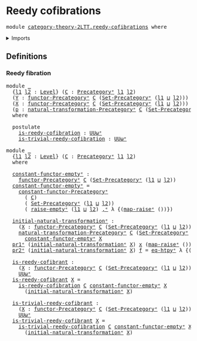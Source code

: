 # Reedy cofibrations

<pre class="Agda"><a id="31" class="Keyword">module</a> <a id="38" href="category-theory-2LTT.reedy-cofibrations.html" class="Module">category-theory-2LTT.reedy-cofibrations</a> <a id="78" class="Keyword">where</a>
</pre>
<details><summary>Imports</summary>

<pre class="Agda"><a id="134" class="Keyword">open</a> <a id="139" class="Keyword">import</a> <a id="146" href="category-theory.cones-precategories%25E1%25B5%2589.html" class="Module">category-theory.cones-precategoriesᵉ</a>
<a id="183" class="Keyword">open</a> <a id="188" class="Keyword">import</a> <a id="195" href="category-theory.constant-functors%25E1%25B5%2589.html" class="Module">category-theory.constant-functorsᵉ</a>
<a id="230" class="Keyword">open</a> <a id="235" class="Keyword">import</a> <a id="242" href="category-theory.functors-precategories%25E1%25B5%2589.html" class="Module">category-theory.functors-precategoriesᵉ</a>
<a id="282" class="Keyword">open</a> <a id="287" class="Keyword">import</a> <a id="294" href="category-theory.isomorphisms-in-precategories%25E1%25B5%2589.html" class="Module">category-theory.isomorphisms-in-precategoriesᵉ</a>
<a id="341" class="Keyword">open</a> <a id="346" class="Keyword">import</a> <a id="353" href="category-theory.limits-precategories%25E1%25B5%2589.html" class="Module">category-theory.limits-precategoriesᵉ</a>
<a id="391" class="Keyword">open</a> <a id="396" class="Keyword">import</a> <a id="403" href="category-theory.natural-transformations-functors-precategories%25E1%25B5%2589.html" class="Module">category-theory.natural-transformations-functors-precategoriesᵉ</a>
<a id="467" class="Keyword">open</a> <a id="472" class="Keyword">import</a> <a id="479" href="category-theory.precategories%25E1%25B5%2589.html" class="Module">category-theory.precategoriesᵉ</a>
<a id="510" class="Keyword">open</a> <a id="515" class="Keyword">import</a> <a id="522" href="category-theory.right-extensions-precategories%25E1%25B5%2589.html" class="Module">category-theory.right-extensions-precategoriesᵉ</a>
<a id="570" class="Keyword">open</a> <a id="575" class="Keyword">import</a> <a id="582" href="category-theory.right-kan-extensions-precategories%25E1%25B5%2589.html" class="Module">category-theory.right-kan-extensions-precategoriesᵉ</a>

<a id="635" class="Keyword">open</a> <a id="640" class="Keyword">import</a> <a id="647" href="category-theory-2LTT.inverse-precategories.html" class="Module">category-theory-2LTT.inverse-precategories</a>
<a id="690" class="Keyword">open</a> <a id="695" class="Keyword">import</a> <a id="702" href="category-theory-2LTT.matching-objects.html" class="Module">category-theory-2LTT.matching-objects</a>
<a id="740" class="Keyword">open</a> <a id="745" class="Keyword">import</a> <a id="752" href="category-theory-2LTT.reduced-coslice-precategory.html" class="Module">category-theory-2LTT.reduced-coslice-precategory</a>
<a id="801" class="Keyword">open</a> <a id="806" class="Keyword">import</a> <a id="813" href="category-theory-2LTT.reedy-fibrations.html" class="Module">category-theory-2LTT.reedy-fibrations</a>

<a id="852" class="Keyword">open</a> <a id="857" class="Keyword">import</a> <a id="864" href="elementary-number-theory.inequality-natural-numbers%25E1%25B5%2589.html" class="Module">elementary-number-theory.inequality-natural-numbersᵉ</a>

<a id="918" class="Keyword">open</a> <a id="923" class="Keyword">import</a> <a id="930" href="foundation.action-on-identifications-functions%25E1%25B5%2589.html" class="Module">foundation.action-on-identifications-functionsᵉ</a>
<a id="978" class="Keyword">open</a> <a id="983" class="Keyword">import</a> <a id="990" href="foundation.category-of-sets%25E1%25B5%2589.html" class="Module">foundation.category-of-setsᵉ</a>
<a id="1019" class="Keyword">open</a> <a id="1024" class="Keyword">import</a> <a id="1031" href="foundation.dependent-pair-types%25E1%25B5%2589.html" class="Module">foundation.dependent-pair-typesᵉ</a>
<a id="1064" class="Keyword">open</a> <a id="1069" class="Keyword">import</a> <a id="1076" href="foundation.empty-types%25E1%25B5%2589.html" class="Module">foundation.empty-typesᵉ</a>
<a id="1100" class="Keyword">open</a> <a id="1105" class="Keyword">import</a> <a id="1112" href="foundation.equivalences%25E1%25B5%2589.html" class="Module">foundation.equivalencesᵉ</a>
<a id="1137" class="Keyword">open</a> <a id="1142" class="Keyword">import</a> <a id="1149" href="foundation.function-extensionality%25E1%25B5%2589.html" class="Module">foundation.function-extensionalityᵉ</a>
<a id="1185" class="Keyword">open</a> <a id="1190" class="Keyword">import</a> <a id="1197" href="foundation.function-types%25E1%25B5%2589.html" class="Module">foundation.function-typesᵉ</a>
<a id="1224" class="Keyword">open</a> <a id="1229" class="Keyword">import</a> <a id="1236" href="foundation.identity-types%25E1%25B5%2589.html" class="Module">foundation.identity-typesᵉ</a>
<a id="1263" class="Keyword">open</a> <a id="1268" class="Keyword">import</a> <a id="1275" href="foundation.raising-universe-levels%25E1%25B5%2589.html" class="Module">foundation.raising-universe-levelsᵉ</a>
<a id="1311" class="Keyword">open</a> <a id="1316" class="Keyword">import</a> <a id="1323" href="foundation.sets%25E1%25B5%2589.html" class="Module">foundation.setsᵉ</a>
<a id="1340" class="Keyword">open</a> <a id="1345" class="Keyword">import</a> <a id="1352" href="foundation.standard-pullbacks%25E1%25B5%2589.html" class="Module">foundation.standard-pullbacksᵉ</a>
<a id="1383" class="Keyword">open</a> <a id="1388" class="Keyword">import</a> <a id="1395" href="foundation.unit-type%25E1%25B5%2589.html" class="Module">foundation.unit-typeᵉ</a>
<a id="1417" class="Keyword">open</a> <a id="1422" class="Keyword">import</a> <a id="1429" href="foundation.universe-levels%25E1%25B5%2589.html" class="Module">foundation.universe-levelsᵉ</a>

<a id="1458" class="Keyword">open</a> <a id="1463" class="Keyword">import</a> <a id="1470" href="foundation-2LTT.fibrations.html" class="Module">foundation-2LTT.fibrations</a>
</pre>
</details>

## Definitions

### Reedy fibration

<pre class="Agda"><a id="1559" class="Keyword">module</a> <a id="1566" href="category-theory-2LTT.reedy-cofibrations.html#1566" class="Module">_</a>
  <a id="1570" class="Symbol">{</a><a id="1571" href="category-theory-2LTT.reedy-cofibrations.html#1571" class="Bound">l1</a> <a id="1574" href="category-theory-2LTT.reedy-cofibrations.html#1574" class="Bound">l2</a> <a id="1577" class="Symbol">:</a> <a id="1579" href="Agda.Primitive.html#742" class="Postulate">Level</a><a id="1584" class="Symbol">}</a> <a id="1586" class="Symbol">(</a><a id="1587" href="category-theory-2LTT.reedy-cofibrations.html#1587" class="Bound">C</a> <a id="1589" class="Symbol">:</a> <a id="1591" href="category-theory.precategories%25E1%25B5%2589.html#3370" class="Function">Precategoryᵉ</a> <a id="1604" href="category-theory-2LTT.reedy-cofibrations.html#1571" class="Bound">l1</a> <a id="1607" href="category-theory-2LTT.reedy-cofibrations.html#1574" class="Bound">l2</a><a id="1609" class="Symbol">)</a>
  <a id="1613" class="Symbol">(</a><a id="1614" href="category-theory-2LTT.reedy-cofibrations.html#1614" class="Bound">Y</a> <a id="1616" class="Symbol">:</a> <a id="1618" href="category-theory.functors-precategories%25E1%25B5%2589.html#3980" class="Function">functor-Precategoryᵉ</a> <a id="1639" href="category-theory-2LTT.reedy-cofibrations.html#1587" class="Bound">C</a> <a id="1641" class="Symbol">(</a><a id="1642" href="foundation.category-of-sets%25E1%25B5%2589.html#3733" class="Function">Set-Precategoryᵉ</a> <a id="1659" class="Symbol">(</a><a id="1660" href="category-theory-2LTT.reedy-cofibrations.html#1571" class="Bound">l1</a> <a id="1663" href="Agda.Primitive.html#961" class="Primitive Operator">⊔</a> <a id="1665" href="category-theory-2LTT.reedy-cofibrations.html#1574" class="Bound">l2</a><a id="1667" class="Symbol">)))</a>
  <a id="1673" class="Symbol">(</a><a id="1674" href="category-theory-2LTT.reedy-cofibrations.html#1674" class="Bound">X</a> <a id="1676" class="Symbol">:</a> <a id="1678" href="category-theory.functors-precategories%25E1%25B5%2589.html#3980" class="Function">functor-Precategoryᵉ</a> <a id="1699" href="category-theory-2LTT.reedy-cofibrations.html#1587" class="Bound">C</a> <a id="1701" class="Symbol">(</a><a id="1702" href="foundation.category-of-sets%25E1%25B5%2589.html#3733" class="Function">Set-Precategoryᵉ</a> <a id="1719" class="Symbol">(</a><a id="1720" href="category-theory-2LTT.reedy-cofibrations.html#1571" class="Bound">l1</a> <a id="1723" href="Agda.Primitive.html#961" class="Primitive Operator">⊔</a> <a id="1725" href="category-theory-2LTT.reedy-cofibrations.html#1574" class="Bound">l2</a><a id="1727" class="Symbol">)))</a>
  <a id="1733" class="Symbol">(</a><a id="1734" href="category-theory-2LTT.reedy-cofibrations.html#1734" class="Bound">p</a> <a id="1736" class="Symbol">:</a> <a id="1738" href="category-theory.natural-transformations-functors-precategories%25E1%25B5%2589.html#1877" class="Function">natural-transformation-Precategoryᵉ</a> <a id="1774" href="category-theory-2LTT.reedy-cofibrations.html#1587" class="Bound">C</a> <a id="1776" class="Symbol">(</a><a id="1777" href="foundation.category-of-sets%25E1%25B5%2589.html#3733" class="Function">Set-Precategoryᵉ</a> <a id="1794" class="Symbol">(</a><a id="1795" href="category-theory-2LTT.reedy-cofibrations.html#1571" class="Bound">l1</a> <a id="1798" href="Agda.Primitive.html#961" class="Primitive Operator">⊔</a> <a id="1800" href="category-theory-2LTT.reedy-cofibrations.html#1574" class="Bound">l2</a><a id="1802" class="Symbol">))</a> <a id="1805" href="category-theory-2LTT.reedy-cofibrations.html#1614" class="Bound">Y</a> <a id="1807" href="category-theory-2LTT.reedy-cofibrations.html#1674" class="Bound">X</a><a id="1808" class="Symbol">)</a>
  <a id="1812" class="Keyword">where</a>

  <a id="1821" class="Keyword">postulate</a>
    <a id="1835" href="category-theory-2LTT.reedy-cofibrations.html#1835" class="Postulate">is-reedy-cofibration</a> <a id="1856" class="Symbol">:</a> <a id="1858" href="Agda.Primitive.html#553" class="Primitive">UUωᵉ</a>
    <a id="1867" href="category-theory-2LTT.reedy-cofibrations.html#1867" class="Postulate">is-trivial-reedy-cofibration</a> <a id="1896" class="Symbol">:</a> <a id="1898" href="Agda.Primitive.html#553" class="Primitive">UUωᵉ</a>

<a id="1904" class="Keyword">module</a> <a id="1911" href="category-theory-2LTT.reedy-cofibrations.html#1911" class="Module">_</a>
  <a id="1915" class="Symbol">{</a><a id="1916" href="category-theory-2LTT.reedy-cofibrations.html#1916" class="Bound">l1</a> <a id="1919" href="category-theory-2LTT.reedy-cofibrations.html#1919" class="Bound">l2</a> <a id="1922" class="Symbol">:</a> <a id="1924" href="Agda.Primitive.html#742" class="Postulate">Level</a><a id="1929" class="Symbol">}</a> <a id="1931" class="Symbol">(</a><a id="1932" href="category-theory-2LTT.reedy-cofibrations.html#1932" class="Bound">C</a> <a id="1934" class="Symbol">:</a> <a id="1936" href="category-theory.precategories%25E1%25B5%2589.html#3370" class="Function">Precategoryᵉ</a> <a id="1949" href="category-theory-2LTT.reedy-cofibrations.html#1916" class="Bound">l1</a> <a id="1952" href="category-theory-2LTT.reedy-cofibrations.html#1919" class="Bound">l2</a><a id="1954" class="Symbol">)</a>
  <a id="1958" class="Keyword">where</a>

  <a id="1967" href="category-theory-2LTT.reedy-cofibrations.html#1967" class="Function">constant-functor-emptyᵉ</a> <a id="1991" class="Symbol">:</a>
    <a id="1997" href="category-theory.functors-precategories%25E1%25B5%2589.html#3980" class="Function">functor-Precategoryᵉ</a> <a id="2018" href="category-theory-2LTT.reedy-cofibrations.html#1932" class="Bound">C</a> <a id="2020" class="Symbol">(</a><a id="2021" href="foundation.category-of-sets%25E1%25B5%2589.html#3733" class="Function">Set-Precategoryᵉ</a> <a id="2038" class="Symbol">(</a><a id="2039" href="category-theory-2LTT.reedy-cofibrations.html#1916" class="Bound">l1</a> <a id="2042" href="Agda.Primitive.html#961" class="Primitive Operator">⊔</a> <a id="2044" href="category-theory-2LTT.reedy-cofibrations.html#1919" class="Bound">l2</a><a id="2046" class="Symbol">))</a>
  <a id="2051" href="category-theory-2LTT.reedy-cofibrations.html#1967" class="Function">constant-functor-emptyᵉ</a> <a id="2075" class="Symbol">=</a>
    <a id="2081" href="category-theory.constant-functors%25E1%25B5%2589.html#1298" class="Function">constant-functor-Precategoryᵉ</a>
      <a id="2117" class="Symbol">(</a> <a id="2119" href="category-theory-2LTT.reedy-cofibrations.html#1932" class="Bound">C</a><a id="2120" class="Symbol">)</a>
      <a id="2128" class="Symbol">(</a> <a id="2130" href="foundation.category-of-sets%25E1%25B5%2589.html#3733" class="Function">Set-Precategoryᵉ</a> <a id="2147" class="Symbol">(</a><a id="2148" href="category-theory-2LTT.reedy-cofibrations.html#1916" class="Bound">l1</a> <a id="2151" href="Agda.Primitive.html#961" class="Primitive Operator">⊔</a> <a id="2153" href="category-theory-2LTT.reedy-cofibrations.html#1919" class="Bound">l2</a><a id="2155" class="Symbol">))</a>
      <a id="2164" class="Symbol">(</a> <a id="2166" href="foundation.empty-types%25E1%25B5%2589.html#1157" class="Function">raise-emptyᵉ</a> <a id="2179" class="Symbol">(</a><a id="2180" href="category-theory-2LTT.reedy-cofibrations.html#1916" class="Bound">l1</a> <a id="2183" href="Agda.Primitive.html#961" class="Primitive Operator">⊔</a> <a id="2185" href="category-theory-2LTT.reedy-cofibrations.html#1919" class="Bound">l2</a><a id="2187" class="Symbol">)</a> <a id="2189" href="foundation.dependent-pair-types%25E1%25B5%2589.html#788" class="InductiveConstructor Operator">,ᵉ</a> <a id="2192" class="Symbol">λ</a> <a id="2194" class="Symbol">{(</a><a id="2196" href="foundation.raising-universe-levels%25E1%25B5%2589.html#1086" class="InductiveConstructor">map-raiseᵉ</a> <a id="2207" class="Symbol">())})</a>

  <a id="2216" href="category-theory-2LTT.reedy-cofibrations.html#2216" class="Function">initial-natural-transformationᵉ</a> <a id="2248" class="Symbol">:</a>
    <a id="2254" class="Symbol">(</a><a id="2255" href="category-theory-2LTT.reedy-cofibrations.html#2255" class="Bound">X</a> <a id="2257" class="Symbol">:</a> <a id="2259" href="category-theory.functors-precategories%25E1%25B5%2589.html#3980" class="Function">functor-Precategoryᵉ</a> <a id="2280" href="category-theory-2LTT.reedy-cofibrations.html#1932" class="Bound">C</a> <a id="2282" class="Symbol">(</a><a id="2283" href="foundation.category-of-sets%25E1%25B5%2589.html#3733" class="Function">Set-Precategoryᵉ</a> <a id="2300" class="Symbol">(</a><a id="2301" href="category-theory-2LTT.reedy-cofibrations.html#1916" class="Bound">l1</a> <a id="2304" href="Agda.Primitive.html#961" class="Primitive Operator">⊔</a> <a id="2306" href="category-theory-2LTT.reedy-cofibrations.html#1919" class="Bound">l2</a><a id="2308" class="Symbol">)))</a> <a id="2312" class="Symbol">→</a>
    <a id="2318" href="category-theory.natural-transformations-functors-precategories%25E1%25B5%2589.html#1877" class="Function">natural-transformation-Precategoryᵉ</a> <a id="2354" href="category-theory-2LTT.reedy-cofibrations.html#1932" class="Bound">C</a> <a id="2356" class="Symbol">(</a><a id="2357" href="foundation.category-of-sets%25E1%25B5%2589.html#3733" class="Function">Set-Precategoryᵉ</a> <a id="2374" class="Symbol">(</a><a id="2375" href="category-theory-2LTT.reedy-cofibrations.html#1916" class="Bound">l1</a> <a id="2378" href="Agda.Primitive.html#961" class="Primitive Operator">⊔</a> <a id="2380" href="category-theory-2LTT.reedy-cofibrations.html#1919" class="Bound">l2</a><a id="2382" class="Symbol">))</a>
      <a id="2391" href="category-theory-2LTT.reedy-cofibrations.html#1967" class="Function">constant-functor-emptyᵉ</a> <a id="2415" href="category-theory-2LTT.reedy-cofibrations.html#2255" class="Bound">X</a>
  <a id="2419" href="foundation.dependent-pair-types%25E1%25B5%2589.html#697" class="Field">pr1ᵉ</a> <a id="2424" class="Symbol">(</a><a id="2425" href="category-theory-2LTT.reedy-cofibrations.html#2216" class="Function">initial-natural-transformationᵉ</a> <a id="2457" href="category-theory-2LTT.reedy-cofibrations.html#2457" class="Bound">X</a><a id="2458" class="Symbol">)</a> <a id="2460" href="category-theory-2LTT.reedy-cofibrations.html#2460" class="Bound">x</a> <a id="2462" class="Symbol">(</a><a id="2463" href="foundation.raising-universe-levels%25E1%25B5%2589.html#1086" class="InductiveConstructor">map-raiseᵉ</a> <a id="2474" class="Symbol">())</a>
  <a id="2480" href="foundation.dependent-pair-types%25E1%25B5%2589.html#711" class="Field">pr2ᵉ</a> <a id="2485" class="Symbol">(</a><a id="2486" href="category-theory-2LTT.reedy-cofibrations.html#2216" class="Function">initial-natural-transformationᵉ</a> <a id="2518" href="category-theory-2LTT.reedy-cofibrations.html#2518" class="Bound">X</a><a id="2519" class="Symbol">)</a> <a id="2521" href="category-theory-2LTT.reedy-cofibrations.html#2521" class="Bound">f</a> <a id="2523" class="Symbol">=</a> <a id="2525" href="foundation.function-extensionality%25E1%25B5%2589.html#4062" class="Postulate">eq-htpyᵉ</a> <a id="2534" class="Symbol">λ</a> <a id="2536" class="Symbol">{(</a><a id="2538" href="foundation.raising-universe-levels%25E1%25B5%2589.html#1086" class="InductiveConstructor">map-raiseᵉ</a> <a id="2549" class="Symbol">())}</a>

  <a id="2557" href="category-theory-2LTT.reedy-cofibrations.html#2557" class="Function">is-reedy-cofibrant</a> <a id="2576" class="Symbol">:</a>
    <a id="2582" class="Symbol">(</a><a id="2583" href="category-theory-2LTT.reedy-cofibrations.html#2583" class="Bound">X</a> <a id="2585" class="Symbol">:</a> <a id="2587" href="category-theory.functors-precategories%25E1%25B5%2589.html#3980" class="Function">functor-Precategoryᵉ</a> <a id="2608" href="category-theory-2LTT.reedy-cofibrations.html#1932" class="Bound">C</a> <a id="2610" class="Symbol">(</a><a id="2611" href="foundation.category-of-sets%25E1%25B5%2589.html#3733" class="Function">Set-Precategoryᵉ</a> <a id="2628" class="Symbol">(</a><a id="2629" href="category-theory-2LTT.reedy-cofibrations.html#1916" class="Bound">l1</a> <a id="2632" href="Agda.Primitive.html#961" class="Primitive Operator">⊔</a> <a id="2634" href="category-theory-2LTT.reedy-cofibrations.html#1919" class="Bound">l2</a><a id="2636" class="Symbol">)))</a> <a id="2640" class="Symbol">→</a>
    <a id="2646" href="Agda.Primitive.html#553" class="Primitive">UUωᵉ</a>
  <a id="2653" href="category-theory-2LTT.reedy-cofibrations.html#2557" class="Function">is-reedy-cofibrant</a> <a id="2672" href="category-theory-2LTT.reedy-cofibrations.html#2672" class="Bound">X</a> <a id="2674" class="Symbol">=</a>
    <a id="2680" href="category-theory-2LTT.reedy-cofibrations.html#1835" class="Postulate">is-reedy-cofibration</a> <a id="2701" href="category-theory-2LTT.reedy-cofibrations.html#1932" class="Bound">C</a> <a id="2703" href="category-theory-2LTT.reedy-cofibrations.html#1967" class="Function">constant-functor-emptyᵉ</a> <a id="2727" href="category-theory-2LTT.reedy-cofibrations.html#2672" class="Bound">X</a>
      <a id="2735" class="Symbol">(</a><a id="2736" href="category-theory-2LTT.reedy-cofibrations.html#2216" class="Function">initial-natural-transformationᵉ</a> <a id="2768" href="category-theory-2LTT.reedy-cofibrations.html#2672" class="Bound">X</a><a id="2769" class="Symbol">)</a>

  <a id="2774" href="category-theory-2LTT.reedy-cofibrations.html#2774" class="Function">is-trivial-reedy-cofibrant</a> <a id="2801" class="Symbol">:</a>
    <a id="2807" class="Symbol">(</a><a id="2808" href="category-theory-2LTT.reedy-cofibrations.html#2808" class="Bound">X</a> <a id="2810" class="Symbol">:</a> <a id="2812" href="category-theory.functors-precategories%25E1%25B5%2589.html#3980" class="Function">functor-Precategoryᵉ</a> <a id="2833" href="category-theory-2LTT.reedy-cofibrations.html#1932" class="Bound">C</a> <a id="2835" class="Symbol">(</a><a id="2836" href="foundation.category-of-sets%25E1%25B5%2589.html#3733" class="Function">Set-Precategoryᵉ</a> <a id="2853" class="Symbol">(</a><a id="2854" href="category-theory-2LTT.reedy-cofibrations.html#1916" class="Bound">l1</a> <a id="2857" href="Agda.Primitive.html#961" class="Primitive Operator">⊔</a> <a id="2859" href="category-theory-2LTT.reedy-cofibrations.html#1919" class="Bound">l2</a><a id="2861" class="Symbol">)))</a> <a id="2865" class="Symbol">→</a>
    <a id="2871" href="Agda.Primitive.html#553" class="Primitive">UUωᵉ</a>
  <a id="2878" href="category-theory-2LTT.reedy-cofibrations.html#2774" class="Function">is-trivial-reedy-cofibrant</a> <a id="2905" href="category-theory-2LTT.reedy-cofibrations.html#2905" class="Bound">X</a> <a id="2907" class="Symbol">=</a>
    <a id="2913" href="category-theory-2LTT.reedy-cofibrations.html#1867" class="Postulate">is-trivial-reedy-cofibration</a> <a id="2942" href="category-theory-2LTT.reedy-cofibrations.html#1932" class="Bound">C</a> <a id="2944" href="category-theory-2LTT.reedy-cofibrations.html#1967" class="Function">constant-functor-emptyᵉ</a> <a id="2968" href="category-theory-2LTT.reedy-cofibrations.html#2905" class="Bound">X</a>
      <a id="2976" class="Symbol">(</a><a id="2977" href="category-theory-2LTT.reedy-cofibrations.html#2216" class="Function">initial-natural-transformationᵉ</a> <a id="3009" href="category-theory-2LTT.reedy-cofibrations.html#2905" class="Bound">X</a><a id="3010" class="Symbol">)</a>
</pre>